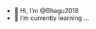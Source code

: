 - 👋 Hi, I’m @Bhagu2018
- 🌱 I’m currently learning ...

<!---
Bhagu2018/Bhagu2018 is a ✨ special ✨ repository because its `README.md` (this file) appears on your GitHub profile.
You can click the Preview link to take a look at your changes.
--->
